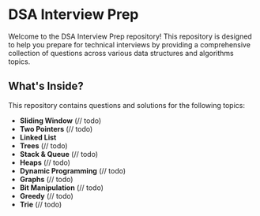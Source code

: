 # DSA Interview Prep

Welcome to the DSA Interview Prep repository! This repository is designed to help you prepare for technical interviews by providing a comprehensive collection of questions across various data structures and algorithms topics.

## What's Inside?

This repository contains questions and solutions for the following topics:

- **Sliding Window** (// todo)
- **Two Pointers** (// todo)
- **Linked List**
- **Trees** (// todo)
- **Stack & Queue** (// todo)
- **Heaps** (// todo)
- **Dynamic Programming** (// todo)
- **Graphs** (// todo)
- **Bit Manipulation** (// todo)
- **Greedy** (// todo)
- **Trie** (// todo)
